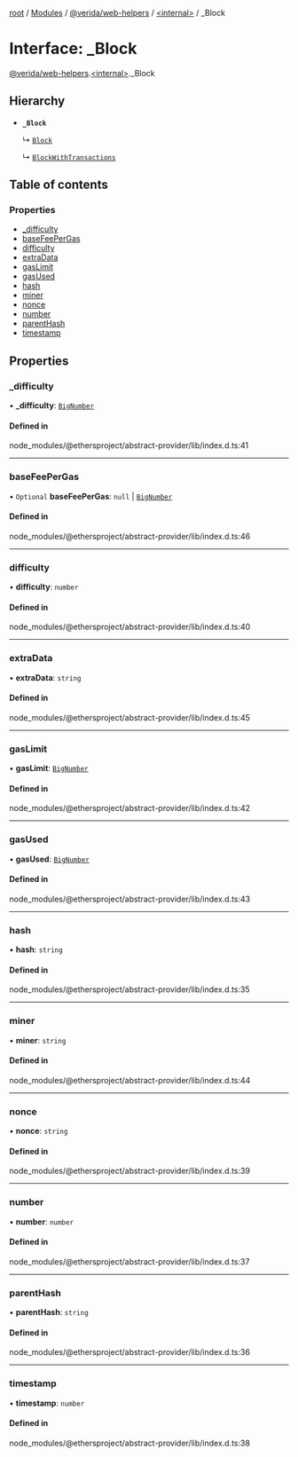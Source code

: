 [root](../README.md) / [Modules](../modules.md) / [@verida/web-helpers](../modules/verida_web_helpers.md) / [<internal\>](../modules/verida_web_helpers._internal_.md) / \_Block

# Interface: \_Block

[@verida/web-helpers](../modules/verida_web_helpers.md).[<internal\>](../modules/verida_web_helpers._internal_.md)._Block

## Hierarchy

- **`_Block`**

  ↳ [`Block`](verida_web_helpers._internal_.Block.md)

  ↳ [`BlockWithTransactions`](verida_web_helpers._internal_.BlockWithTransactions.md)

## Table of contents

### Properties

- [\_difficulty](verida_web_helpers._internal_._Block.md#_difficulty)
- [baseFeePerGas](verida_web_helpers._internal_._Block.md#basefeepergas)
- [difficulty](verida_web_helpers._internal_._Block.md#difficulty)
- [extraData](verida_web_helpers._internal_._Block.md#extradata)
- [gasLimit](verida_web_helpers._internal_._Block.md#gaslimit)
- [gasUsed](verida_web_helpers._internal_._Block.md#gasused)
- [hash](verida_web_helpers._internal_._Block.md#hash)
- [miner](verida_web_helpers._internal_._Block.md#miner)
- [nonce](verida_web_helpers._internal_._Block.md#nonce)
- [number](verida_web_helpers._internal_._Block.md#number)
- [parentHash](verida_web_helpers._internal_._Block.md#parenthash)
- [timestamp](verida_web_helpers._internal_._Block.md#timestamp)

## Properties

### \_difficulty

• **\_difficulty**: [`BigNumber`](../classes/verida_web_helpers._internal_.BigNumber.md)

#### Defined in

node_modules/@ethersproject/abstract-provider/lib/index.d.ts:41

___

### baseFeePerGas

• `Optional` **baseFeePerGas**: ``null`` \| [`BigNumber`](../classes/verida_web_helpers._internal_.BigNumber.md)

#### Defined in

node_modules/@ethersproject/abstract-provider/lib/index.d.ts:46

___

### difficulty

• **difficulty**: `number`

#### Defined in

node_modules/@ethersproject/abstract-provider/lib/index.d.ts:40

___

### extraData

• **extraData**: `string`

#### Defined in

node_modules/@ethersproject/abstract-provider/lib/index.d.ts:45

___

### gasLimit

• **gasLimit**: [`BigNumber`](../classes/verida_web_helpers._internal_.BigNumber.md)

#### Defined in

node_modules/@ethersproject/abstract-provider/lib/index.d.ts:42

___

### gasUsed

• **gasUsed**: [`BigNumber`](../classes/verida_web_helpers._internal_.BigNumber.md)

#### Defined in

node_modules/@ethersproject/abstract-provider/lib/index.d.ts:43

___

### hash

• **hash**: `string`

#### Defined in

node_modules/@ethersproject/abstract-provider/lib/index.d.ts:35

___

### miner

• **miner**: `string`

#### Defined in

node_modules/@ethersproject/abstract-provider/lib/index.d.ts:44

___

### nonce

• **nonce**: `string`

#### Defined in

node_modules/@ethersproject/abstract-provider/lib/index.d.ts:39

___

### number

• **number**: `number`

#### Defined in

node_modules/@ethersproject/abstract-provider/lib/index.d.ts:37

___

### parentHash

• **parentHash**: `string`

#### Defined in

node_modules/@ethersproject/abstract-provider/lib/index.d.ts:36

___

### timestamp

• **timestamp**: `number`

#### Defined in

node_modules/@ethersproject/abstract-provider/lib/index.d.ts:38
